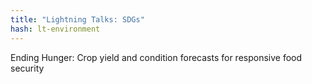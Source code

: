 ```yaml
---
title: "Lightning Talks: SDGs"
hash: lt-environment
---
```

Ending Hunger: Crop yield and condition forecasts for responsive food security
